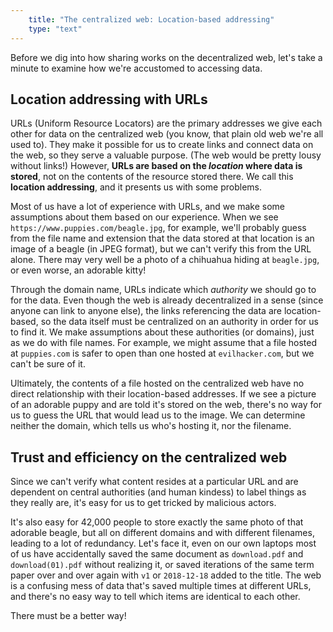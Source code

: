 ```yaml
---
    title: "The centralized web: Location-based addressing"
    type: "text"
---
```


Before we dig into how sharing works on the decentralized web, let's take a minute to examine how we're accustomed to accessing data.

## Location addressing with URLs

URLs (Uniform Resource Locators) are the primary addresses we give each other for data on the centralized web (you know, that plain old web we're all used to). They make it possible for us to create links and connect data on the web, so they serve a valuable purpose. (The web would be pretty lousy without links!) However, <strong>URLs are based on the <em>location</em> where data is stored</strong>, not on the contents of the resource stored there. We call this <strong>location addressing</strong>, and it presents us with some problems.

Most of us have a lot of experience with URLs, and we make some assumptions about them based on our experience. When we see  `https://www.puppies.com/beagle.jpg`, for example, we'll probably guess from the file name and extension that the data stored at that location is an image of a beagle (in JPEG format), but we can't verify this from the URL alone. There may very well be a photo of a chihuahua hiding at `beagle.jpg`, or even worse, an adorable kitty!

Through the domain name, URLs indicate which *authority* we should go to for the data. Even though the web is already decentralized in a sense (since anyone can link to anyone else), the links referencing the data are location-based, so the data itself must be centralized on an authority in order for us to find it. We make assumptions about these authorities (or domains), just as we do with file names. For example, we might assume that a file hosted at `puppies.com` is safer to open than one hosted at `evilhacker.com`, but we can't be sure of it.

Ultimately, the contents of a file hosted on the centralized web have no direct relationship with their location-based addresses. If we see a picture of an adorable puppy and are told it's stored on the web, there's no way for us to guess the URL that would lead us to the image. We can determine neither the domain, which tells us who's hosting it, nor the filename.

## Trust and efficiency on the centralized web
Since we can't verify what content resides at a particular URL and are dependent on central authorities (and human kindess) to label things as they really are, it's easy for us to get tricked by malicious actors.

It's also easy for 42,000 people to store exactly the same photo of that adorable beagle, but all on different domains and with different filenames, leading to a lot of redundancy. Let's face it, even on our own laptops most of us have accidentally saved the same document as `download.pdf` and `download(01).pdf` without realizing it, or saved iterations of the same term paper over and over again with `v1` or `2018-12-18` added to the title. The web is a confusing mess of data that's saved multiple times at different URLs, and there's no easy way to tell which items are identical to each other.

There must be a better way!
